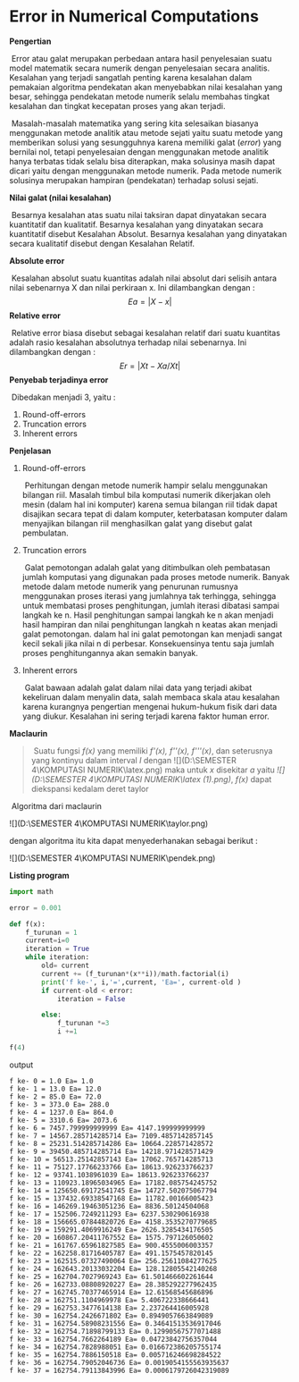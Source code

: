 # Error in Numerical Computations

**Pengertian**

​	Error atau galat merupakan perbedaan antara hasil penyelesaian suatu model matematik secara numerik dengan penyelesaian secara analitis. Kesalahan yang terjadi sangatlah penting karena kesalahan dalam pemakaian algoritma pendekatan akan menyebabkan nilai kesalahan yang besar, sehingga pendekatan metode numerik selalu membahas tingkat kesalahan dan tingkat kecepatan proses yang akan terjadi.

​	Masalah-masalah matematika yang sering kita selesaikan biasanya menggunakan metode analitik atau metode sejati yaitu suatu metode yang memberikan solusi yang sesungguhnya karena memiliki galat (*error*) yang bernilai nol, tetapi penyelesaian dengan menggunakan metode analitik hanya terbatas tidak selalu bisa diterapkan, maka solusinya masih dapat dicari yaitu dengan menggunakan metode numerik. Pada metode numerik solusinya merupakan hampiran (pendekatan) terhadap solusi sejati.

**Nilai galat (nilai kesalahan)**

​	Besarnya kesalahan atas suatu nilai taksiran dapat dinyatakan secara kuantitatif dan kualitatif. Besarnya kesalahan yang dinyatakan secara kuantitatif disebut Kesalahan Absolut. Besarnya kesalahan yang dinyatakan secara kualitatif disebut dengan Kesalahan Relatif. 

**Absolute error**

​	Kesalahan absolut suatu kuantitas adalah nilai absolut dari selisih antara nilai sebenarnya X dan nilai perkiraan x. Ini dilambangkan dengan :
$$
Ea = |X - x|
$$
**Relative error**

​	Relative error biasa disebut sebagai kesalahan relatif dari suatu kuantitas adalah rasio kesalahan absolutnya terhadap nilai sebenarnya. Ini dilambangkan dengan :
$$
Er = |Xt - Xa / Xt|
$$
**Penyebab terjadinya error**

​	Dibedakan menjadi 3, yaitu :

1. Round-off-errors
2. Truncation errors
3. Inherent errors

**Penjelasan**

1. Round-off-errors

   ​	Perhitungan dengan metode numerik hampir selalu menggunakan bilangan riil. Masalah timbul bila komputasi numerik dikerjakan oleh mesin (dalam hal ini komputer) karena semua bilangan riil tidak dapat disajikan secara tepat di dalam komputer, keterbatasan komputer dalam menyajikan bilangan riil menghasilkan galat yang disebut galat pembulatan.

2. Truncation errors

   ​	Galat pemotongan adalah galat yang ditimbulkan oleh pembatasan jumlah komputasi yang digunakan pada proses metode numerik. Banyak metode dalam metode numerik yang penurunan rumusnya menggunakan proses iterasi yang jumlahnya tak terhingga, sehingga untuk membatasi proses penghitungan, jumlah iterasi dibatasi sampai langkah ke n. Hasil penghitungan sampai langkah ke n akan menjadi hasil hampiran dan nilai penghitungan langkah n keatas akan menjadi galat pemotongan. dalam hal ini galat pemotongan kan menjadi sangat kecil sekali jika nilai n di perbesar. Konsekuensinya tentu saja jumlah proses penghitungannya akan semakin banyak.

3. Inherent errors

   ​	Galat bawaan adalah galat dalam nilai data yang terjadi akibat kekeliruan dalam menyalin data, salah membaca skala atau kesalahan karena kurangnya pengertian mengenai hukum-hukum fisik dari data yang diukur. Kesalahan ini sering terjadi karena faktor human error.

**Maclaurin**

> ​	Suatu fungsi *f(x)* yang memiliki *f'(x), f''(x), f'''(x)*, dan seterusnya yang kontinyu dalam interval *I* dengan ![](D:\SEMESTER 4\KOMPUTASI NUMERIK\latex.png) maka untuk *x* disekitar *a* yaitu *![](D:\SEMESTER 4\KOMPUTASI NUMERIK\latex (1).png)*, *f(x)* dapat diekspansi kedalam deret taylor

​	Algoritma dari maclaurin

![](D:\SEMESTER 4\KOMPUTASI NUMERIK\taylor.png) 

dengan algoritma itu kita dapat menyederhanakan sebagai berikut :

![](D:\SEMESTER 4\KOMPUTASI NUMERIK\pendek.png)

**Listing program**

```python
import math

error = 0.001

def f(x):
    f_turunan = 1
    current=i=0
    iteration = True
    while iteration:
        old= current
        current += (f_turunan*(x**i))/math.factorial(i)
        print('f ke-', i,'=',current, 'Ea=', current-old )
        if current-old < error:
            iteration = False

        else:
            f_turunan *=3
            i +=1

f(4)
```

output

```
f ke- 0 = 1.0 Ea= 1.0
f ke- 1 = 13.0 Ea= 12.0
f ke- 2 = 85.0 Ea= 72.0
f ke- 3 = 373.0 Ea= 288.0
f ke- 4 = 1237.0 Ea= 864.0
f ke- 5 = 3310.6 Ea= 2073.6
f ke- 6 = 7457.799999999999 Ea= 4147.199999999999
f ke- 7 = 14567.285714285714 Ea= 7109.4857142857145
f ke- 8 = 25231.514285714286 Ea= 10664.228571428572
f ke- 9 = 39450.485714285714 Ea= 14218.971428571429
f ke- 10 = 56513.25142857143 Ea= 17062.765714285713
f ke- 11 = 75127.17766233766 Ea= 18613.926233766237
f ke- 12 = 93741.1038961039 Ea= 18613.926233766237
f ke- 13 = 110923.18965034965 Ea= 17182.085754245752
f ke- 14 = 125650.69172541745 Ea= 14727.502075067794
f ke- 15 = 137432.69338547168 Ea= 11782.00166005423
f ke- 16 = 146269.19463051236 Ea= 8836.50124504068
f ke- 17 = 152506.7249211293 Ea= 6237.530290616938
f ke- 18 = 156665.07844820726 Ea= 4158.3535270779685
f ke- 19 = 159291.4069916249 Ea= 2626.3285434176505
f ke- 20 = 160867.20411767552 Ea= 1575.797126050602
f ke- 21 = 161767.65961827585 Ea= 900.4555006003357
f ke- 22 = 162258.81716405787 Ea= 491.1575457820145
f ke- 23 = 162515.07327490064 Ea= 256.25611084277625
f ke- 24 = 162643.20133032204 Ea= 128.12805542140268
f ke- 25 = 162704.7027969243 Ea= 61.501466602261644
f ke- 26 = 162733.08808920227 Ea= 28.385292277962435
f ke- 27 = 162745.70377465914 Ea= 12.61568545686896
f ke- 28 = 162751.1104969978 Ea= 5.406722338666441
f ke- 29 = 162753.3477614138 Ea= 2.237264416005928
f ke- 30 = 162754.2426671802 Ea= 0.8949057663849089
f ke- 31 = 162754.58908231556 Ea= 0.34641513536917046
f ke- 32 = 162754.71898799133 Ea= 0.12990567577071488
f ke- 33 = 162754.7662264189 Ea= 0.04723842756357044
f ke- 34 = 162754.7828988051 Ea= 0.016672386205755174
f ke- 35 = 162754.7886150518 Ea= 0.005716246698284522
f ke- 36 = 162754.79052046736 Ea= 0.0019054155563935637
f ke- 37 = 162754.79113843996 Ea= 0.0006179726042319089
```

